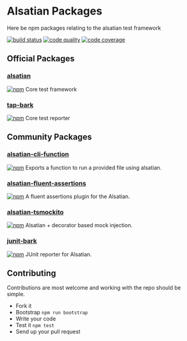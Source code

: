# Alsatian Packages

Here be npm packages relating to the alsatian test framework

[![build status](https://travis-ci.com/alsatian-test/alsatian.svg?branch=master)](https://travis-ci.com/alsatian-test/alsatian)
[![code quality](https://codeclimate.com/github/alsatian-test/alsatian/badges/gpa.svg)](https://codeclimate.com/github/alsatian-test/alsatian)
[![code coverage](https://api.codeclimate.com/v1/badges/ba8c9cedceb03ab59dc8/test_coverage)](https://codeclimate.com/github/alsatian-test/alsatian/test_coverage)

## Official Packages

### [alsatian](https://www.github.com/alsatian-test/alsatian/blob/master/packages/alsatian/README.md)
[![npm](https://img.shields.io/npm/v/alsatian.svg)](https://www.npmjs.com/package/alsatian)
Core test framework

### [tap-bark](https://www.github.com/alsatian-test/alsatian/blob/master/packages/tap-bark/README.md)
[![npm](https://img.shields.io/npm/v/tap-bark.svg)](https://www.npmjs.com/package/tap-bark)
Core test reporter

## Community Packages

### [alsatian-cli-function](https://www.npmjs.com/package/alsatian-cli-function)
[![npm](https://img.shields.io/npm/v/alsatian-cli-function.svg)](https://www.npmjs.com/package/alsatian-cli-function)
Exports a function to run a provided file using alsatian.

### [alsatian-fluent-assertions](https://www.npmjs.com/package/alsatian-fluent-assertions)
[![npm](https://img.shields.io/npm/v/alsatian-fluent-assertions.svg)](https://www.npmjs.com/package/alsatian-fluent-assertions)
A fluent assertions plugin for the Alsatian.

### [alsatian-tsmockito](https://www.npmjs.com/package/alsatian-tsmockito)
[![npm](https://img.shields.io/npm/v/alsatian-tsmockito.svg)](https://www.npmjs.com/package/alsatian-tsmockito)
Alsatian + decorator based mock injection.

### [junit-bark](https://www.npmjs.com/package/junit-bark)
[![npm](https://img.shields.io/npm/v/junit-bark.svg)](https://www.npmjs.com/package/junit-bark)
JUnit reporter for Alsatian.

## Contributing

Contributions are most welcome and working with the repo should be simple.

* Fork it
* Bootstrap `npm run bootstrap`
* Write your code
* Test it `npm test`
* Send up your pull request
